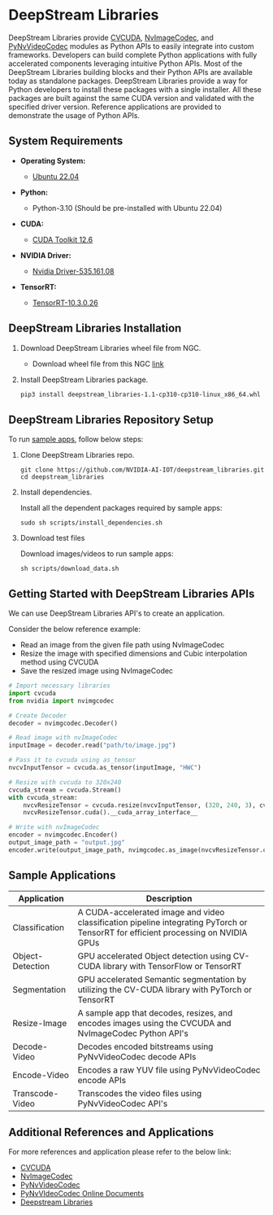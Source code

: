 # DeepStream Libraries
DeepStream Libraries provide [CVCUDA](https://github.com/CVCUDA/CV-CUDA), [NvImageCodec](https://github.com/NVIDIA/nvImageCodec), and [PyNvVideoCodec](https://pypi.org/project/PyNvVideoCodec/) modules as Python APIs to easily integrate into custom frameworks.
Developers can build complete Python applications with fully accelerated components leveraging intuitive Python APIs.
Most of the DeepStream Libraries building blocks and their Python APIs are available today as standalone packages. DeepStream Libraries provide a way for Python developers to install these packages with a single installer.
All these packages are built against the same CUDA version and validated with the specified driver version. Reference applications are provided to demonstrate the usage of Python APIs.


## System Requirements

- **Operating System:**
  - [Ubuntu 22.04](https://releases.ubuntu.com/22.04/?_gl=1*19ip6hm*_gcl_au*MTE4NTIyOTI0MS4xNzA3MTMxMDQx&_ga=2.149898549.2084151835.1707729318-1126754318.1683186906)

- **Python:**
  - Python-3.10 (Should be pre-installed with Ubuntu 22.04)

- **CUDA:**
  - [CUDA Toolkit 12.6](https://developer.nvidia.com/cuda-12-6-0-download-archive)

- **NVIDIA Driver:**
  - [Nvidia Driver-535.161.08](https://www.nvidia.cn/Download/driverResults.aspx/222416/en-us/)

- **TensorRT:**
  - [TensorRT-10.3.0.26](https://docs.nvidia.com/deeplearning/tensorrt/install-guide/index.html#downloading)

## DeepStream Libraries Installation
1. Download DeepStream Libraries wheel file from NGC.
    - Download wheel file from this NGC [link](https://catalog.ngc.nvidia.com/orgs/nvidia/resources/deepstream)

2. Install DeepStream Libraries package.
    ```bash
    pip3 install deepstream_libraries-1.1-cp310-cp310-linux_x86_64.whl
    ```

## DeepStream Libraries Repository Setup
To run [sample apps](https://github.com/NVIDIA-AI-IOT/deepstream_libraries), follow below steps:
1. Clone DeepStream Libraries repo.
    ```
    git clone https://github.com/NVIDIA-AI-IOT/deepstream_libraries.git
    cd deepstream_libraries
    ```
2. Install dependencies.

    Install all the dependent packages required by sample apps:
    ```
    sudo sh scripts/install_dependencies.sh
    ```

3. Download test files

    Download images/videos to run sample apps:
    ```
    sh scripts/download_data.sh
    ```

## Getting Started with DeepStream Libraries APIs
We can use DeepStream Libraries API's to create an application.

Consider the below reference example:
- Read an image from the given file path using NvImageCodec
- Resize the image with specified dimensions and Cubic interpolation method using CVCUDA
- Save the resized image using NvImageCodec

```python
# Import necessary libraries
import cvcuda
from nvidia import nvimgcodec

# Create Decoder
decoder = nvimgcodec.Decoder()

# Read image with nvImageCodec
inputImage = decoder.read("path/to/image.jpg")

# Pass it to cvcuda using as_tensor
nvcvInputTensor = cvcuda.as_tensor(inputImage, "HWC")

# Resize with cvcuda to 320x240
cvcuda_stream = cvcuda.Stream()
with cvcuda_stream:
    nvcvResizeTensor = cvcuda.resize(nvcvInputTensor, (320, 240, 3), cvcuda.Interp.CUBIC)
    nvcvResizeTensor.cuda().__cuda_array_interface__

# Write with nvImageCodec
encoder = nvimgcodec.Encoder()
output_image_path = "output.jpg"
encoder.write(output_image_path, nvimgcodec.as_image(nvcvResizeTensor.cuda(), cuda_stream = cvcuda_stream.handle))
```

## Sample Applications
| Application               | Description                                                                                                                                                      |
|-------------------|------------------------------------------------------------------------------------------------------------------------------------------------------------------|
| Classification    | A CUDA-accelerated image and video classification pipeline integrating PyTorch or TensorRT for efficient processing on NVIDIA GPUs                               |
| Object-Detection  | GPU accelerated Object detection using CV-CUDA library with TensorFlow or TensorRT                                                 |
| Segmentation      | GPU accelerated Semantic segmentation by utilizing the CV-CUDA library with PyTorch or TensorRT                                               |
| Resize-Image      | A sample app that decodes, resizes, and encodes images using the CVCUDA and NvImageCodec Python API's                                                            |
| Decode-Video      | Decodes encoded bitstreams using PyNvVideoCodec decode APIs                                                               |
| Encode-Video      | Encodes a raw YUV file using PyNvVideoCodec encode APIs                                                                |
| Transcode-Video   | Transcodes the video files using PyNvVideoCodec API's                                                                        |

## Additional References and Applications
For more references and application please refer to the below link:
- [CVCUDA](https://github.com/CVCUDA/CV-CUDA/releases/tag/v0.10.1-beta)
- [NvImageCodec](https://github.com/NVIDIA/nvImageCodec/releases/tag/v0.3.0)
- [PyNvVideoCodec](https://pypi.org/project/PyNvVideoCodec/1.0.1/)
- [PyNvVIdeoCodec Online Documents](https://docs.nvidia.com/video-technologies/pynvvideocodec/read-me/index.html)
- [Deepstream Libraries](https://docs.nvidia.com/metropolis/deepstream/dev-guide/text/DS_Libraries.html)
